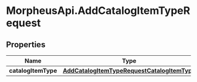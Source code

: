 # MorpheusApi.AddCatalogItemTypeRequest

## Properties

Name | Type | Description | Notes
------------ | ------------- | ------------- | -------------
**catalogItemType** | [**AddCatalogItemTypeRequestCatalogItemType**](AddCatalogItemTypeRequestCatalogItemType.md) |  | [optional] 


